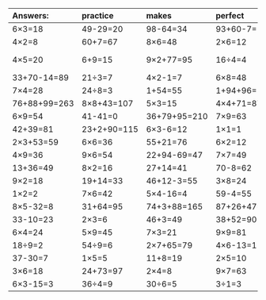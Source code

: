 | Answers: | practice | makes | perfect | ! |
| :--- | :--- | :--- | :--- | :--- |
| 6×3=18 | 49-29=20 | 98-64=34 | 93+60-7=146 | 92-34=58 | 
| 4×2=8 | 60+7=67 | 8×6=48 | 2×6=12 | 54+9=63 | 
| 4×5=20 | 6+9=15 | 9×2+77=95 | 16÷4=4 | 47+17-21=43 | 
| 33+70-14=89 | 21÷3=7 | 4×2-1=7 | 6×8=48 | 5×6=30 | 
| 7×4=28 | 24÷8=3 | 1+54=55 | 1+94+96=191 | 94-49=45 | 
| 76+88+99=263 | 8×8+43=107 | 5×3=15 | 4×4+71=87 | 9×4=36 | 
| 6×9=54 | 41-41=0 | 36+79+95=210 | 7×9=63 | 3×9=27 | 
| 42+39=81 | 23+2+90=115 | 6×3-6=12 | 1×1=1 | 32÷4=8 | 
| 2×3+53=59 | 6×6=36 | 55+21=76 | 6×2=12 | 8×3=24 | 
| 4×9=36 | 9×6=54 | 22+94-69=47 | 7×7=49 | 5×8=40 | 
| 13+36=49 | 8×2=16 | 27+14=41 | 70-8=62 | 4×8=32 | 
| 9×2=18 | 19+14=33 | 46+12-3=55 | 3×8=24 | 3×9-1=26 | 
| 1×2=2 | 7×6=42 | 5×4-16=4 | 59-4=55 | 2×8=16 | 
| 8×5-32=8 | 31+64=95 | 74+3+88=165 | 87+26+47=160 | 51+36=87 | 
| 33-10=23 | 2×3=6 | 46+3=49 | 38+52=90 | 60-34=26 | 
| 6×4=24 | 5×9=45 | 7×3=21 | 9×9=81 | 46+4+46=96 | 
| 18÷9=2 | 54÷9=6 | 2×7+65=79 | 4×6-13=11 | 5×2=10 | 
| 37-30=7 | 1×5=5 | 11+8=19 | 2×5=10 | 24÷6=4 | 
| 3×6=18 | 24+73=97 | 2×4=8 | 9×7=63 | 4+74=78 | 
| 6×3-15=3 | 36÷4=9 | 30÷6=5 | 3÷1=3 | 7×8=56 | 
